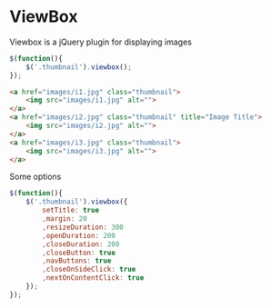 # ViewBox
Viewbox is a jQuery plugin for displaying images
```js
$(function(){
	$('.thumbnail').viewbox();
});
```
```html
<a href="images/i1.jpg" class="thumbnail">
	<img src="images/i1.jpg" alt="">
</a>
<a href="images/i2.jpg" class="thumbnail" title="Image Title">
	<img src="images/i2.jpg" alt="">
</a>
<a href="images/i3.jpg" class="thumbnail">
	<img src="images/i3.jpg" alt="">
</a>
```
Some options
```js
$(function(){
	$('.thumbnail').viewbox({
		setTitle: true
		,margin: 20
		,resizeDuration: 300
		,openDuration: 200
		,closeDuration: 200
		,closeButton: true
		,navButtons: true
		,closeOnSideClick: true
		,nextOnContentClick: true
	});
});
```
